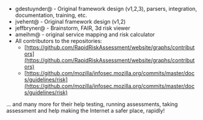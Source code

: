 - gdestuynder@ - Original framework design (v1,2,3), parsers, integration, documentation, training, etc.
- jvehent@ - Original framework design (v1,2)
- jeffbryner@ - Brainstorm, FAIR, 3d risk viewer
- ameihm@ - original service mapping and risk calculator
- All contributors to the repositories:
  - [https://github.com/RapidRiskAssessment/website/graphs/contributors](https://github.com/RapidRiskAssessment/website/graphs/contributors)
  - [https://github.com/mozilla/infosec.mozilla.org/commits/master/docs/guidelines/risk](https://github.com/mozilla/infosec.mozilla.org/commits/master/docs/guidelines/risk)


... and many more for their help testing, running assessments, taking assessment and help making the Internet a safer place, rapidly!

